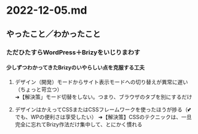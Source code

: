 # 2022-12-05.md

## やったこと／わかったこと

### ただひたすらWordPress＋Brizyをいじりまわす

#### 少しずつわかってきたBrizyのいやらしい点を克服する工夫

1. デザイン（開発）モードからサイト表示モードへの切り替えが異常に遅い（ちょっと苛立つ）  
➜【解決策」モード切替をしない。つまり、ブラウザのタブを別にするだけ

1. デザインはかえってCSSまたはCSSフレームワークを使ったほうが捗る（💕でも、WPの便利さは享受したい）
➜【解決策】CSSのテクニックは、一旦完全に忘れてBrizy作法だけ集中して、とにかく慣れる
